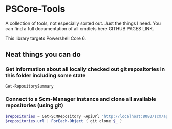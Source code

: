 # PSCore-Tools

A collection of tools, not especially sorted out. Just the things I need. 
You can find a full documentation of all cmdlets here GITHUB PAGES LINK.

This library targets Powershell Core 6.

## Neat things you can do 

### Get information about all locally checked out git repositories in this folder including some state

```powershell
Get-RepositorySummary
```

### Connect to a Scm-Manager instance and clone all available repositories (using git)

```powershell
$repositories = Get-SCMRepository -ApiUrl "http://localhost:8080/scm/api" -Username "User"
$repositories.url | ForEach-Object { git clone $_ }
```

